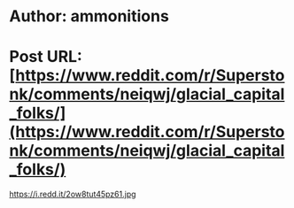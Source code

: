 # Author: ammonitions
# Post URL: [https://www.reddit.com/r/Superstonk/comments/neiqwj/glacial_capital_folks/](https://www.reddit.com/r/Superstonk/comments/neiqwj/glacial_capital_folks/)


https://i.redd.it/2ow8tut45pz61.jpg